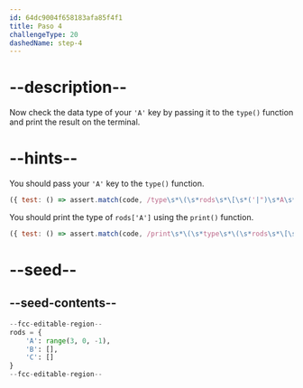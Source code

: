 ```yaml
---
id: 64dc9004f658183afa85f4f1
title: Paso 4
challengeType: 20
dashedName: step-4
---
```


# --description--

Now check the data type of your `'A'` key by passing it to the `type()` function and print the result on the terminal.

# --hints--

You should pass your `'A'` key to the `type()` function.

```js
({ test: () => assert.match(code, /type\s*\(\s*rods\s*\[\s*('|")\s*A\s*\1\s*\]\s*\)/) })
```

You should print the type of `rods['A']` using the `print()` function.

```js
({ test: () => assert.match(code, /print\s*\(\s*type\s*\(\s*rods\s*\[\s*('|")\s*A\s*\1\s*\]\s*\)\s*\)/) })
```

# --seed--

## --seed-contents--

```py
--fcc-editable-region--
rods = {
    'A': range(3, 0, -1),
    'B': [],
    'C': []
}
--fcc-editable-region--
```
